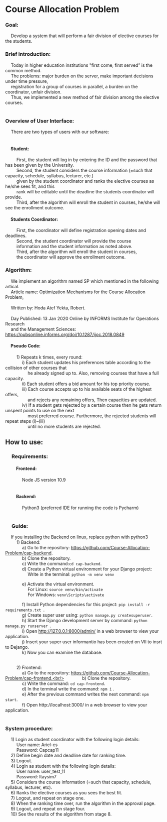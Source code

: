 # Course Allocation Problem <br/>

### Goal: <br/>  
&emsp; Develop a system that will perform a fair division of elective courses for the students.

### Brief introduction: <br/> 
&emsp; Today in higher education institutions "first come, first served” is the common method.<br/> 
&emsp; The problems: major burden on the server, make important decisions under time pressure, <br/>
&emsp; registration for a group of courses in parallel, a burden on the coordinator, unfair division. <br/>
&emsp; Thus, we implemented a new method of fair division among the elective courses. <br/><br/>

### Overview of User Interface:<br/>
&emsp; There are two types of users with our software:<br/><br/>
#### &emsp; Student:<br/>
&emsp; &emsp; First, the student will log in by entering the ID and the password that has been given by the University.<br/>
&emsp; &emsp; Second,  the student considers the course information (=such that capacity, schedule, syllabus, lecturer, etc.)<br/>
&emsp; &emsp; given by the student coordinator and ranks the elective courses as he/she sees fit, and this<br/> 
&emsp; &emsp; rank will be editable until the deadline the students coordinator will provide.                                                       
&emsp; &emsp; Third, after the algorithm will enroll the student in courses, he/she will see the enrollment outcome.<br/>

#### &emsp; Students Coordinator:<br/>
&emsp; &emsp; First, the coordinator will define registration opening dates and deadlines.<br/>
&emsp; &emsp; Second, the student coordinator will provide the course<br/>
&emsp; &emsp; information and the student information as noted above.<br/>
&emsp; &emsp; Third, after the algorithm will enroll the student in courses,<br/>
&emsp; &emsp; the coordinator will approve the enrollment outcome.<br/>


### Algorithm: <br/>
&emsp; We implement an algorithm named SP which mentioned in the following artical. <br/> 
&emsp; Article name: Optimization Mechanisms for the Course Allocation Problem, <br/>   
&emsp; Written by: Hoda Atef Yekta, Robert. <br/>                                                                                       
&emsp; Day Published: 13 Jan 2020 Online by INFORMS Institute for Operations Research <br/>
&emsp; and the Management Sciences: https://pubsonline.informs.org/doi/10.1287/ijoc.2018.0849 <br/> 

#### &emsp; Pseudo Code: <br/>
&emsp; &emsp; 1) Repeats k times, every round:<br/>
&emsp; &emsp; &emsp; i) Each student updates his preferences table according to the collision of other courses that <br/>
&emsp; &emsp; &emsp; &emsp; he already signed up to. Also, removing courses that have a full capacity. <br/> 
&emsp; &emsp; &emsp; ii) Each student offers a bid amount for his top priority course.<br/>
&emsp; &emsp; &emsp; iii) Each course accepts up to his available seats of the highest offers,<br/>
&emsp; &emsp; &emsp; &emsp; and rejects any remaining offers, Then capacities are updated.<br/>
&emsp; &emsp; &emsp; iv) If a student gets rejected by a certain course then he gets return unspent points to use on the next <br/>
&emsp; &emsp; &emsp; &emsp; most preferred course. Furthermore, the rejected students will repeat steps (i)–(iii) <br/>
&emsp; &emsp; &emsp; &emsp; until no more students are rejected.<br/>


## How to use:<br/>
### &emsp; Requirements: <br/> 
#### &emsp; &emsp; Frontend: <br/> 
&emsp; &emsp; &emsp; Node JS version 10.9 <br/> <br/>
#### &emsp; &emsp; Backend: <br/>
&emsp; &emsp; &emsp; Python3 (preferred IDE for running the code is Pycharm) <br/><br/>

### &emsp; Guide:<br/>

&emsp; If you installing the Backend on linux, replace python with python3<br/> 
&emsp; &emsp; 1) Backend: <br/>
&emsp; &emsp; &emsp; a) Go to the repository: https://github.com/Course-Allocation-Problem/cap-backend. <br/>
&emsp; &emsp; &emsp; b)	Clone the repository.<br/>
&emsp; &emsp; &emsp; c)	Write the command:```cd cap-backend```.<br/>
&emsp; &emsp; &emsp; d)	Create a Python virtual environment for your Django project:<br/>
&emsp; &emsp; &emsp; &emsp; Write in the terminal: ``` python -m venv venv ```<br/>

&emsp; &emsp; &emsp; e) Activate the virtual environment.<br/>
&emsp; &emsp; &emsp; &emsp; For Linux: ``` source venv/bin/activate ``` <br/>
&emsp; &emsp; &emsp; &emsp; For Windows: ``` venv\Scripts\activate ``` <br/>

&emsp; &emsp; &emsp; f)	Install Python dependencies for this project: ```pip install -r requirements.txt ```. <br/>
&emsp; &emsp; &emsp; g) Create super user using: ```python manage.py createsuperuser```. <br/>
&emsp; &emsp; &emsp; h) Start the Django development server by command: ```python manage.py runserver ```.<br/>
&emsp; &emsp; &emsp; i) Open http://127.0.0.1:8000/admin/ in a web browser to view your application.<br/>
&emsp; &emsp; &emsp; j) Insert your super user informantio has been created on VII to insrt to Dejango.<br/>
&emsp; &emsp; &emsp; k) Now you can examine the database.<br/><br/>


&emsp; &emsp; 2) Frontend: <br/>
&emsp; &emsp; &emsp; a) Go to the repository: https://github.com/Course-Allocation-Problem/cap-frontend.<br/>
&emsp; &emsp; &emsp; b)	Clone the repository.<br/>
&emsp; &emsp; &emsp; c) Write the command: ```cd cap-frontend```.<br/>
&emsp; &emsp; &emsp; d)	In the terminal write the command: ```npm i``` . <br/>
&emsp; &emsp; &emsp; e) After the previous command writes the next command: ```npm start```.<br/>
&emsp; &emsp; &emsp; f) Open http://localhost:3000/ in a web browser to view your application.<br/><br/>


### System procedure:

&emsp; 1) Login as student coordinator with the following login details: <br/>
&emsp; &emsp; User name: Ariel-cs<br/>
&emsp; &emsp; Password: Capcap11<br/> 
&emsp; 2) Define begin date and deadline date for ranking time.<br/> 
&emsp; 3) Logout. <br/>
&emsp; 4) Login as student with the following login details: <br/>
&emsp; &emsp; User name: user_test_11 <br/>
&emsp; &emsp; Password: Itaysim7 <br/>
&emsp; 5) Considers the course information (=such that capacity, schedule, syllabus, lecturer, etc).<br/>
&emsp; 6) Ranks the elective courses as you sees the best fit. <br/>
&emsp; 7) Logout, and repeat on stage one.<br/>
&emsp; 8) When the ranking time over, run the algorithm in the approval page.<br/>
&emsp; 9) Logout, and repeat on stage four.<br/>
&emsp; 10) See the results of the algorithm from stage 8.<br/>

 
 

